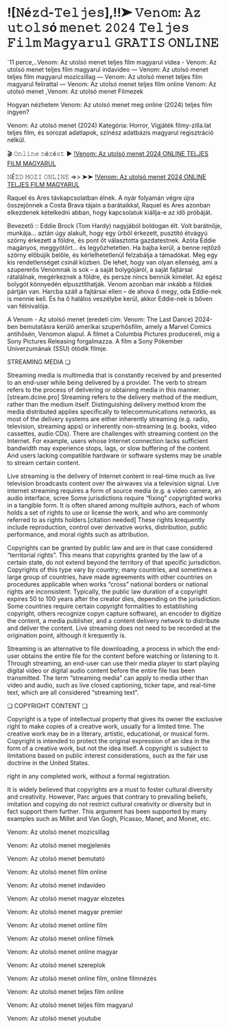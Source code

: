# ![𝙽é𝚣𝚍-𝚃𝚎𝚕𝚓𝚎𝚜],!!➤ 𝚅𝚎𝚗𝚘𝚖: 𝙰𝚣 𝚞𝚝𝚘𝚕𝚜ó 𝚖𝚎𝚗𝚎𝚝 𝟸𝟶𝟸𝟺 𝚃𝚎𝚕𝚓𝚎𝚜 𝙵𝚒𝚕𝚖 𝙼𝚊𝚐𝚢𝚊𝚛𝚞𝚕 𝙶𝚁𝙰𝚃𝙸𝚂 𝙾𝙽𝙻𝙸𝙽𝙴

`11 perce,..Venom: Az utolsó menet teljes film magyarul videa - Venom: Az utolsó menet teljes film magyarul indavideo — Venom: Az utolsó menet teljes film magyarul mozicsillag — Venom: Az utolsó menet teljes film magyarul felirattal — Venom: Az utolsó menet teljes film online Venom: Az utolsó menet ,Venom: Az utolsó menet Filmezek

Hogyan nézhetem Venom: Az utolsó menet meg online (2024) teljes film ingyen?

Venom: Az utolsó menet (2024) Kategória: Horror, Vígjáték filmy-zilla.lat teljes film, és sorozat adatlapok, színész adatbázis magyarul regisztráció nélkül.


🎬 𝙾𝚗𝚕𝚒𝚗𝚎 𝚗é𝚣é𝚜𝚝 ► [!Venom: Az utolsó menet 2024 ONLINE TELJES FILM MAGYARUL](https://movieonlienfilm.blogspot.com/2024/10/venom-az-utolso-menet-teljes-film.html)


𝙽É𝚉𝙳 𝙼𝙾𝚉𝙸 𝙾𝙽𝙻𝙸𝙽𝙴 =>> ➤➤ [!Venom: Az utolsó menet 2024 ONLINE TELJES FILM MAGYARUL](https://movieonlienfilm.blogspot.com/2024/10/venom-az-utolso-menet-teljes-film.html)


Raquel és Ares távkapcsolatban élnek. A nyár folyamán végre újra összejönnek a Costa Brava tájain a barátaikkal, Raquel és Ares azonban elkezdenek kételkedni abban, hogy kapcsolatuk kiállja-e az idő próbáját.


Bevezető ::
Eddie Brock (Tom Hardy) nagyjából boldogan élt. Volt barátnője, munkája… aztán úgy alakult, hogy egy űrből érkezett, pusztító étvágyú szörny érkezett a földre, és pont őt választotta gazdatestnek. Azóta Eddie magányos, meggyötört… és legyőzhetetlen. Ha bajba kerül, a benne rejtőző szörny előbújik belőle, és kérlelhetetlenül felzabálja a támadókat. Meg egy kis rendetlenséget csinál közben. De lehet, hogy van olyan ellenség, ami a szupererős Venomnak is sok – a saját bolygójáról, a saját fajtársai rátalálnak, megérkeznek a földre, és persze nincs bennük kímélet. Az egész bolygót könnyedén elpusztíthatják. Venom azonban már inkább a földiek pártján van. Harcba száll a fajtársai ellen – de ahova ő megy, oda Eddie-nek is mennie kell. És ha ő halálos veszélybe kerül, akkor Eddie-nek is bőven van félnivalója.


A Venom - Az utolsó menet (eredeti cím: Venom: The Last Dance) 2024-ben bemutatásra kerülő amerikai szuperhősfilm, amely a Marvel Comics antihősén, Venomon alapul. A filmet a Columbia Pictures producereli, míg a Sony Pictures Releasing forgalmazza. A film a Sony Pókember Univerzumának (SSU) ötödik filmje.


STREAMING MEDIA ❏


Streaming media is multimedia that is constantly received by and presented to an end-user while being delivered by a provider. The verb to stream refers to the process of delivering or obtaining media in this manner.[stream.dcine.pro] Streaming refers to the delivery method of the medium, rather than the medium itself. Distinguishing delivery method krom the media distributed applies specifically to telecommunications networks, as most of the delivery systems are either inherently streaming (e.g. radio, television, streaming apps) or inherently non-streaming (e.g. books, video cassettes, audio CDs). There are challenges with streaming content on the Internet. For example, users whose Internet connection lacks sufficient bandwidth may experience stops, lags, or slow buffering of the content. And users lacking compatible hardware or software systems may be unable to stream certain content.


Live streaming is the delivery of Internet content in real-time much as live television broadcasts content over the airwaves via a television signal. Live internet streaming requires a form of source media (e.g. a video camera, an audio interface, scree
Some jurisdictions require “fixing” copyrighted works in a tangible form. It is often shared among multiple authors, each of whom holds a set of rights to use or license the work, and who are commonly referred to as rights holders.[citation needed] These rights krequently include reproduction, control over derivative works, distribution, public performance, and moral rights such as attribution.


Copyrights can be granted by public law and are in that case considered “territorial rights”. This means that copyrights granted by the law of a certain state, do not extend beyond the territory of that specific jurisdiction. Copyrights of this type vary by country; many countries, and sometimes a large group of countries, have made agreements with other countries on procedures applicable when works “cross” national borders or national rights are inconsistent. Typically, the public law duration of a copyright expires 50 to 100 years after the creator dies, depending on the jurisdiction. Some countries require certain copyright formalities to establishing copyright, others recognize copyn capture software), an encoder to digitize the content, a media publisher, and a content delivery network to distribute and deliver the content. Live streaming does not need to be recorded at the origination point, although it krequently is.


Streaming is an alternative to file downloading, a process in which the end-user obtains the entire file for the content before watching or listening to it. Through streaming, an end-user can use their media player to start playing digital video or digital audio content before the entire file has been transmitted. The term “streaming media” can apply to media other than video and audio, such as live closed captioning, ticker tape, and real-time text, which are all considered “streaming text”.


❏ COPYRIGHT CONTENT ❏


Copyright is a type of intellectual property that gives its owner the exclusive right to make copies of a creative work, usually for a limited time. The creative work may be in a literary, artistic, educational, or musical form. Copyright is intended to protect the original expression of an idea in the form of a creative work, but not the idea itself. A copyright is subject to limitations based on public interest considerations, such as the fair use doctrine in the United States.

right in any completed work, without a formal registration.


It is widely believed that copyrights are a must to foster cultural diversity and creativity. However, Parc argues that contrary to prevailing beliefs, imitation and copying do not restrict cultural creativity or diversity but in fact support them further. This argument has been supported by many examples such as Millet and Van Gogh, Picasso, Manet, and Monet, etc.


Venom: Az utolsó menet mozicsillag


Venom: Az utolsó menet megjelenés


Venom: Az utolsó menet bemutató


Venom: Az utolsó menet film online


Venom: Az utolsó menet indavideo


Venom: Az utolsó menet magyar elozetes


Venom: Az utolsó menet magyar premier


Venom: Az utolsó menet online film


Venom: Az utolsó menet online filmek


Venom: Az utolsó menet online magyar


Venom: Az utolsó menet szereplok


Venom: Az utolsó menet online film, online filmnézés


Venom: Az utolsó menet teljes film online


Venom: Az utolsó menet teljes film magyarul


Venom: Az utolsó menet youtube
